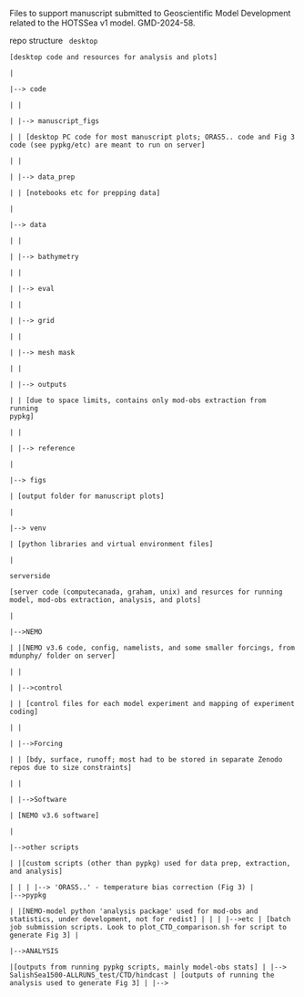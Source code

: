 Files to support manuscript submitted to Geoscientific Model Development related to the HOTSSea v1 model. GMD-2024-58.  
  
 

repo structure
<code>
desktop  
[desktop code and resources for analysis and plots]  
|  
|--> code  
|   |  
|   |--> manuscript_figs  
|   |	[desktop PC code for most manuscript plots; ORAS5.. code and Fig 3 code (see pypkg/etc) are meant to run on server]  
|   |  
|   |--> data_prep  
|   |	[notebooks etc for prepping data]  
|  
|--> data  
|   |  
|   |--> bathymetry  
|   |  
|	|--> eval  
|	|  
|	|--> grid  
|	|  
|	|--> mesh mask  
|	|  
|	|--> outputs  
|	|	[due to space limits, contains only mod-obs extraction from running pypkg]  
|	|  
|	|--> reference  
|  
|--> figs  
|	[output folder for manuscript plots]  
|  
|--> venv  
|	[python libraries and virtual environment files]  
|  
serverside  
[server code (computecanada, graham, unix) and resurces for running model, mod-obs extraction, analysis, and plots]  
|  
|-->NEMO  
|	|[NEMO v3.6 code, config, namelists, and some smaller forcings, from mdunphy/ folder on server]  
|	|  
|	|-->control  
|	|	[control files for each model experiment and mapping of experiment coding]  
|	|  
|	|-->Forcing  
|	|	[bdy, surface, runoff; most had to be stored in separate Zenodo repos due to size constraints]  
|	|  
|	|-->Software  
|		[NEMO v3.6 software]  
|  
|-->other scripts  
|	|[custom scripts (other than pypkg) used for data prep, extraction, and analysis]  
|   |
|   |--> 'ORAS5..' - temperature bias correction (Fig 3)
|
|-->pypkg  
|	|[NEMO-model python 'analysis package' used for mod-obs and statistics, under development, not for redist]
|	|
|	|-->etc
|	   [batch job submission scripts. Look to plot_CTD_comparison.sh for script to generate Fig 3]
|  
|-->ANALYSIS  
	|[outputs from running pypkg scripts, mainly model-obs stats] 
	|
	|--> SalishSea1500-ALLRUNS_test/CTD/hindcast
	|     [outputs of running the analysis used to generate Fig 3]
	|
	|-->
</code>
